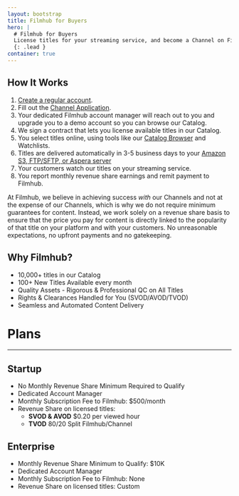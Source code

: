 ```yaml
---
layout: bootstrap
title: Filmhub for Buyers
hero: |
  # Filmhub for Buyers
  License titles for your streaming service, and become a Channel on Filmhub
  {: .lead }
container: true
---
```

<div class="mx-auto w-75">

## How It Works

1. [Create a regular account](https://app.filmhub.com/owner/signup).
1. Fill out the [Channel Application](https://docs.google.com/forms/d/13RPrDUBAYiw4vCzVQtjdu3QdO-AhJI0YuBkaMzteGfE/viewform?edit_requested=true#responses).
2. Your dedicated Filmhub account manager will reach out to you and upgrade you to a demo account so you can browse our Catalog.
3. We sign a contract that lets you license available titles in our Catalog.
4. You select titles online, using tools like our [Catalog Browser](http://help.filmhub.com/en/articles/3031183-title-discovery-licensing) and Watchlists.
5. Titles are delivered automatically in 3-5 business days to your [Amazon S3, FTP/SFTP, or Aspera server](http://help.filmhub.com/en/articles/2692190-setting-up-file-transfer)
6. Your customers watch our titles on your streaming service.
7. You report monthly revenue share earnings and remit payment to Filmhub.

At Filmhub, we believe in achieving success *with* our Channels and not at the expense of our Channels, which is why we do not require minimum guarantees for content. Instead, we work solely on a revenue share basis to ensure that the price you pay for content is directly linked to the popularity of that title on your platform and with your customers. No unreasonable expectations, no upfront payments and no gatekeeping.


## Why Filmhub?

* 10,000+ titles in our Catalog
* 100+ New Titles Available every month
* Quality Assets - Rigorous & Professional QC on All Titles
* Rights & Clearances Handled for You (SVOD/AVOD/TVOD)
* Seamless and Automated Content Delivery

# Plans

---

<div class="row">
<div class="col-6">

## Startup

* No Monthly Revenue Share Minimum Required to Qualify  
* Dedicated Account Manager  
* Monthly Subscription Fee to Filmhub: $500/month  
* Revenue Share on licensed titles:
  - **SVOD & AVOD** $0.20 per viewed hour
  - **TVOD** 80/20 Split Filmhub/Channel

</div>
<div class="col-6">

## Enterprise

* Monthly Revenue Share Minimum to Qualify: $10K
* Dedicated Account Manager
* Monthly Subscription Fee to Filmhub: None
* Revenue Share on licensed titles: Custom

</div>
</div>